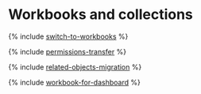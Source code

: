 # Workbooks and collections

{% include [switch-to-workbooks](../../_qa/datalens/switch-to-workbooks.md) %}

{% include [permissions-transfer](../../_qa/datalens/permissions-transfer.md) %}

{% include [related-objects-migration](../../_qa/datalens/related-objects-migration.md) %}

{% include [workbook-for-dashboard](../../_qa/datalens/workbook-for-dashboard.md) %}
